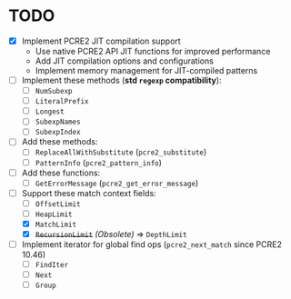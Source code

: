 # TODO

* [x] Implement PCRE2 JIT compilation support
  * Use native PCRE2 API JIT functions for improved performance
  * Add JIT compilation options and configurations
  * Implement memory management for JIT-compiled patterns
* [ ] Implement these methods (**std `regexp` compatibility**):
  * [ ] `NumSubexp`
  * [ ] `LiteralPrefix`
  * [ ] `Longest`
  * [ ] `SubexpNames`
  * [ ] `SubexpIndex`
* [ ] Add these methods:
  * [ ] `ReplaceAllWithSubstitute` (`pcre2_substitute`)
  * [ ] `PatternInfo` (`pcre2_pattern_info`)
* [ ] Add these functions:
  * [ ] `GetErrorMessage` (`pcre2_get_error_message`)
* [ ] Support these match context fields:
  * [ ] `OffsetLimit`
  * [ ] `HeapLimit`
  * [x] `MatchLimit`
  * [x] ~~`RecursionLimit`~~ _(Obsolete)_ => `DepthLimit`
* [ ] Implement iterator for global find ops (`pcre2_next_match` since PCRE2 10.46)
  * [ ] `FindIter`
  * [ ] `Next`
  * [ ] `Group`